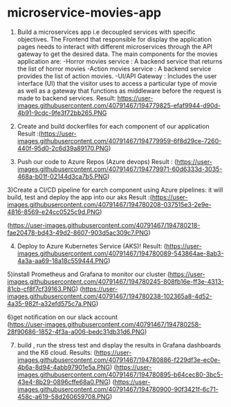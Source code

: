 # microservice-movies-app

1) Build a microservices app i.e decoupled services with specific objectives. The Frontend that responsible for display the application pages needs to interact with
different microservices through the API gateway to get the desired data. The main components for the movies application are:
  -Horror movies service : A backend service that returns the list of horror movies
  -Action movies service : A backend service provides the list of action movies.
  -UI/API Gateway : Includes the user interface (UI) that the visitor uses to access a particular type of movie as well as a gateway that functions as middleware before the request is made to
backend services.
Result: https://user-images.githubusercontent.com/40791467/194779825-efaf9944-d90d-4b91-9cdc-9fe3f72bb265.PNG

2) Create and build dockerfiles for each component of our application
Result :(https://user-images.githubusercontent.com/40791467/194779959-6f8d29ce-7260-440f-95d0-2c6d39a89170.PNG)

3) Push our code to Azure Repos (Azure devops)
Result : (https://user-images.githubusercontent.com/40791467/194779971-60d6333d-3035-468a-b01f-02144d3ca7b5.PNG)

3)Create a  CI/CD pipeline for earch component using Azure pipelines: it will build, test and deploy the app into our aks
Result :(https://user-images.githubusercontent.com/40791467/194780208-037515e3-2e9e-4816-8569-e24cc0525c9d.PNG)

(https://user-images.githubusercontent.com/40791467/194780218-fae20478-bd43-49d2-8607-903d5ac309c7.PNG)

4) Deploy to Azure Kubernetes Service (AKS)!
Result: (https://user-images.githubusercontent.com/40791467/194780089-543864ae-8ab3-4a3a-aa69-18a18c559444.PNG)

5)install Prometheus and Grafana to monitor our cluster
(https://user-images.githubusercontent.com/40791467/194780245-808fb16e-ff3e-4313-81cb-cf8f7cf39163.PNG)
(https://user-images.githubusercontent.com/40791467/194780238-102365a8-4d52-4a35-982f-a32efd575c7a.PNG)

6)get notification on our slack account  
(https://user-images.githubusercontent.com/40791467/194780258-28f90686-1852-4f3a-a006-bedc31db31d6.PNG)

7) build , run the stress test and  display the results in Grafana dashboards and the K6 cloud.
Results: 
(https://user-images.githubusercontent.com/40791467/194780886-f229df3e-ec0e-4b6a-8d94-4abb97901e5a.PNG)
(https://user-images.githubusercontent.com/40791467/194780895-b64cec80-3bc5-43e4-8b29-0896cffe68a0.PNG)
(https://user-images.githubusercontent.com/40791467/194780900-90f3421f-6c71-458c-a619-58d260659708.PNG)

